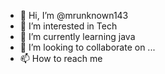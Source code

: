 - 👋 Hi, I’m @mrunknown143
- 👀 I’m interested in Tech
- 🌱 I’m currently learning java
- 💞️ I’m looking to collaborate on ...
- 📫 How to reach me 

<!---
mrunknown143/mrunknown143 is a ✨ special ✨ repository because its `README.md` (this file) appears on your GitHub profile.
You can click the Preview link to take a look at your changes.
--->
